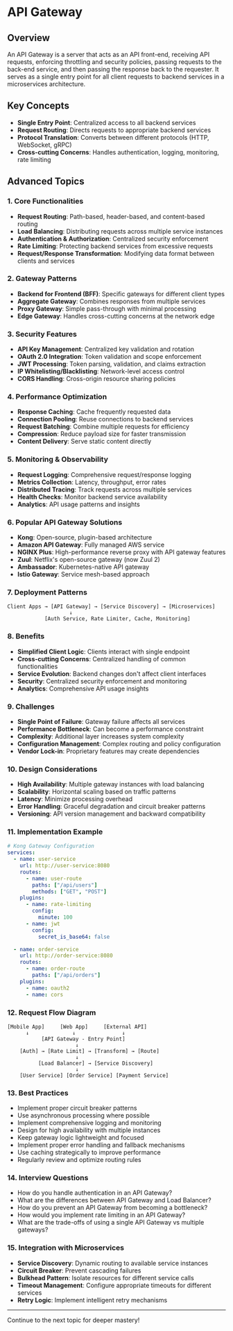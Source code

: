 # API Gateway

## Overview
An API Gateway is a server that acts as an API front-end, receiving API requests, enforcing throttling and security policies, passing requests to the back-end service, and then passing the response back to the requester. It serves as a single entry point for all client requests to backend services in a microservices architecture.

## Key Concepts
- **Single Entry Point**: Centralized access to all backend services
- **Request Routing**: Directs requests to appropriate backend services
- **Protocol Translation**: Converts between different protocols (HTTP, WebSocket, gRPC)
- **Cross-cutting Concerns**: Handles authentication, logging, monitoring, rate limiting

## Advanced Topics

### 1. Core Functionalities
- **Request Routing**: Path-based, header-based, and content-based routing
- **Load Balancing**: Distributing requests across multiple service instances
- **Authentication & Authorization**: Centralized security enforcement
- **Rate Limiting**: Protecting backend services from excessive requests
- **Request/Response Transformation**: Modifying data format between clients and services

### 2. Gateway Patterns
- **Backend for Frontend (BFF)**: Specific gateways for different client types
- **Aggregate Gateway**: Combines responses from multiple services
- **Proxy Gateway**: Simple pass-through with minimal processing
- **Edge Gateway**: Handles cross-cutting concerns at the network edge

### 3. Security Features
- **API Key Management**: Centralized key validation and rotation
- **OAuth 2.0 Integration**: Token validation and scope enforcement
- **JWT Processing**: Token parsing, validation, and claims extraction
- **IP Whitelisting/Blacklisting**: Network-level access control
- **CORS Handling**: Cross-origin resource sharing policies

### 4. Performance Optimization
- **Response Caching**: Cache frequently requested data
- **Connection Pooling**: Reuse connections to backend services
- **Request Batching**: Combine multiple requests for efficiency
- **Compression**: Reduce payload size for faster transmission
- **Content Delivery**: Serve static content directly

### 5. Monitoring & Observability
- **Request Logging**: Comprehensive request/response logging
- **Metrics Collection**: Latency, throughput, error rates
- **Distributed Tracing**: Track requests across multiple services
- **Health Checks**: Monitor backend service availability
- **Analytics**: API usage patterns and insights

### 6. Popular API Gateway Solutions
- **Kong**: Open-source, plugin-based architecture
- **Amazon API Gateway**: Fully managed AWS service
- **NGINX Plus**: High-performance reverse proxy with API gateway features
- **Zuul**: Netflix's open-source gateway (now Zuul 2)
- **Ambassador**: Kubernetes-native API gateway
- **Istio Gateway**: Service mesh-based approach

### 7. Deployment Patterns
```
Client Apps → [API Gateway] → [Service Discovery] → [Microservices]
                    ↓
            [Auth Service, Rate Limiter, Cache, Monitoring]
```

### 8. Benefits
- **Simplified Client Logic**: Clients interact with single endpoint
- **Cross-cutting Concerns**: Centralized handling of common functionalities
- **Service Evolution**: Backend changes don't affect client interfaces
- **Security**: Centralized security enforcement and monitoring
- **Analytics**: Comprehensive API usage insights

### 9. Challenges
- **Single Point of Failure**: Gateway failure affects all services
- **Performance Bottleneck**: Can become a performance constraint
- **Complexity**: Additional layer increases system complexity
- **Configuration Management**: Complex routing and policy configuration
- **Vendor Lock-in**: Proprietary features may create dependencies

### 10. Design Considerations
- **High Availability**: Multiple gateway instances with load balancing
- **Scalability**: Horizontal scaling based on traffic patterns
- **Latency**: Minimize processing overhead
- **Error Handling**: Graceful degradation and circuit breaker patterns
- **Versioning**: API version management and backward compatibility

### 11. Implementation Example
```yaml
# Kong Gateway Configuration
services:
  - name: user-service
    url: http://user-service:8080
    routes:
      - name: user-route
        paths: ["/api/users"]
        methods: ["GET", "POST"]
    plugins:
      - name: rate-limiting
        config:
          minute: 100
      - name: jwt
        config:
          secret_is_base64: false

  - name: order-service
    url: http://order-service:8080
    routes:
      - name: order-route
        paths: ["/api/orders"]
    plugins:
      - name: oauth2
      - name: cors
```

### 12. Request Flow Diagram
```
[Mobile App]     [Web App]     [External API]
      ↓              ↓               ↓
           [API Gateway - Entry Point]
                      ↓
    [Auth] → [Rate Limit] → [Transform] → [Route]
                      ↓
          [Load Balancer] → [Service Discovery]
                      ↓
    [User Service] [Order Service] [Payment Service]
```

### 13. Best Practices
- Implement proper circuit breaker patterns
- Use asynchronous processing where possible
- Implement comprehensive logging and monitoring
- Design for high availability with multiple instances
- Keep gateway logic lightweight and focused
- Implement proper error handling and fallback mechanisms
- Use caching strategically to improve performance
- Regularly review and optimize routing rules

### 14. Interview Questions
- How do you handle authentication in an API Gateway?
- What are the differences between API Gateway and Load Balancer?
- How do you prevent an API Gateway from becoming a bottleneck?
- How would you implement rate limiting in an API Gateway?
- What are the trade-offs of using a single API Gateway vs multiple gateways?

### 15. Integration with Microservices
- **Service Discovery**: Dynamic routing to available service instances
- **Circuit Breaker**: Prevent cascading failures
- **Bulkhead Pattern**: Isolate resources for different service calls
- **Timeout Management**: Configure appropriate timeouts for different services
- **Retry Logic**: Implement intelligent retry mechanisms

---
Continue to the next topic for deeper mastery!
